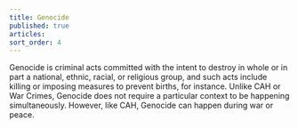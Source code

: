 ```yaml
---
title: Genocide
published: true
articles:
sort_order: 4
---
```



Genocide is criminal acts committed with the intent to destroy in whole or in part a national, ethnic, racial, or religious group, and such acts include killing or imposing measures to prevent births, for instance. Unlike CAH or War Crimes, Genocide does not require a particular context to be happening simultaneously. However, like CAH, Genocide can happen during war or peace.
